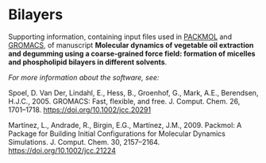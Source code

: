 # Bilayers
Supporting information, containing input files used in [PACKMOL](http://m3g.iqm.unicamp.br/packmol) and [GROMACS](https://www.gromacs.org/), of manuscript **Molecular dynamics of vegetable oil extraction and degumming using a coarse-grained force field: formation of micelles and phospholipid bilayers in different solvents**.

*For more information about the software, see:*

Spoel, D. Van Der, Lindahl, E., Hess, B., Groenhof, G., Mark, A.E., Berendsen, H.J.C., 2005. GROMACS: Fast, flexible, and free. J. Comput. Chem. 26, 1701–1718. https://doi.org/10.1002/jcc.20291

Martínez, L., Andrade, R., Birgin, E.G., Martínez, J.M., 2009. Packmol: A Package for Building Initial Configurations for Molecular Dynamics Simulations. J. Comput. Chem. 30, 2157–2164. https://doi.org/10.1002/jcc.21224

